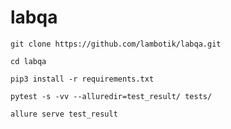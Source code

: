 # labqa
```git clone https://github.com/lambotik/labqa.git```
   
```cd labqa```
   
```pip3 install -r requirements.txt```
   
```pytest -s -vv --alluredir=test_result/ tests/```
   
```allure serve test_result```
